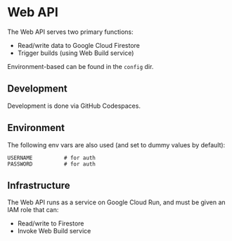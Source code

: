# Web API

The Web API serves two primary functions:

* Read/write data to Google Cloud Firestore
* Trigger builds (using Web Build service)

Environment-based can be found in the `config` dir.

## Development

Development is done via GitHub Codespaces.

## Environment

The following env vars are also used (and set to dummy values by default):

```
USERNAME          # for auth
PASSWORD          # for auth
```

## Infrastructure

The Web API runs as a service on Google Cloud Run, and must be given an IAM role that can:

* Read/write to Firestore
* Invoke Web Build service
